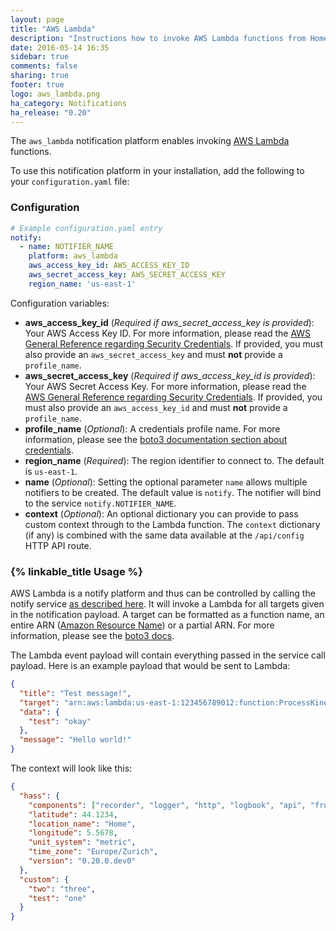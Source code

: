 ```yaml
---
layout: page
title: "AWS Lambda"
description: "Instructions how to invoke AWS Lambda functions from Home Assistant."
date: 2016-05-14 16:35
sidebar: true
comments: false
sharing: true
footer: true
logo: aws_lambda.png
ha_category: Notifications
ha_release: "0.20"
---
```


The `aws_lambda` notification platform enables invoking [AWS Lambda](https://aws.amazon.com/lambda/) functions.

To use this notification platform in your installation, add the following to your `configuration.yaml` file:

### Configuration

```yaml
# Example configuration.yaml entry
notify:
  - name: NOTIFIER_NAME
    platform: aws_lambda
    aws_access_key_id: AWS_ACCESS_KEY_ID
    aws_secret_access_key: AWS_SECRET_ACCESS_KEY
    region_name: 'us-east-1'
```

Configuration variables:

- **aws_access_key_id** (*Required if aws_secret_access_key is provided*): Your AWS Access Key ID. For more information, please read the [AWS General Reference regarding Security Credentials](http://docs.aws.amazon.com/general/latest/gr/aws-security-credentials.html). If provided, you must also provide an `aws_secret_access_key` and must **not** provide a `profile_name`.
- **aws_secret_access_key** (*Required if aws_access_key_id is provided*): Your AWS Secret Access Key. For more information, please read the [AWS General Reference regarding Security Credentials](http://docs.aws.amazon.com/general/latest/gr/aws-security-credentials.html). If provided, you must also provide an `aws_access_key_id` and must **not** provide a `profile_name`.
- **profile_name** (*Optional*): A credentials profile name. For more information, please see the [boto3 documentation section about credentials](http://boto3.readthedocs.io/en/latest/guide/configuration.html#shared-credentials-file).
- **region_name** (*Required*): The region identifier to connect to. The default is `us-east-1`.
- **name** (*Optional*): Setting the optional parameter `name` allows multiple notifiers to be created. The default value is `notify`. The notifier will bind to the service `notify.NOTIFIER_NAME`.
- **context** (*Optional*): An optional dictionary you can provide to pass custom context through to the Lambda function. The `context` dictionary (if any) is combined with the same data available at the `/api/config` HTTP API route.

### {% linkable_title Usage %}

AWS Lambda is a notify platform and thus can be controlled by calling the notify service [as described here](/components/notify/). It will invoke a Lambda for all targets given in the notification payload. A target can be formatted as a function name, an entire ARN ([Amazon Resource Name](http://docs.aws.amazon.com/general/latest/gr/aws-arns-and-namespaces.html)) or a partial ARN. For more information, please see the [boto3 docs](http://boto3.readthedocs.io/en/latest/reference/services/lambda.html#Lambda.Client.invoke).

The Lambda event payload will contain everything passed in the service call payload. Here is an example payload that would be sent to Lambda:

```json
{
  "title": "Test message!",
  "target": "arn:aws:lambda:us-east-1:123456789012:function:ProcessKinesisRecords",
  "data": {
    "test": "okay"
  },
  "message": "Hello world!"
}
```

The context will look like this:

```json
{
  "hass": {
    "components": ["recorder", "logger", "http", "logbook", "api", "frontend"],
    "latitude": 44.1234,
    "location_name": "Home",
    "longitude": 5.5678,
    "unit_system": "metric",
    "time_zone": "Europe/Zurich",
    "version": "0.20.0.dev0"
  },
  "custom": {
    "two": "three",
    "test": "one"
  }
}
```
